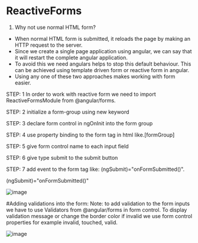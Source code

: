 # ReactiveForms
1. Why not use normal HTML form?
- When normal HTML form is submitted, it reloads the page by making an HTTP request to the server.
- Since we create a single page application using angular, we can say that it will restart the complete angular application.
- To avoid this we need angulars helps to stop this default behaviour. This can be achieved using template driven form or reactive form in angular.
- Using any one of these two approaches makes working with form easier.

STEP: 1
In order to work with reactive form we need to import ReactiveFormsModule from @angular/forms.

STEP: 2
initialize a form-group using new keyword

STEP: 3
declare form control in ngOnInit into the form group 

STEP: 4
use property binding to the form tag in html like.[formGroup]

STEP: 5
give form control name to each input field

STEP: 6
give type submit to the submit button

STEP: 7
add event to the form tag like: (ngSubmit)="onFormSubmitted()".


(ngSubmit)="onFormSubmitted()"

![image](https://github.com/user-attachments/assets/de129c8c-11da-4103-ba24-d443e5321484)


#Adding validations into the form:
Note: to add validation to the form inputs we have to use Validators from @angular/forms in form control.
To display validation message or change the border color if invalid we use form control properties for example invalid, touched, valid.

![image](https://github.com/user-attachments/assets/f6159321-c513-4713-908f-4cea2b84b480)


